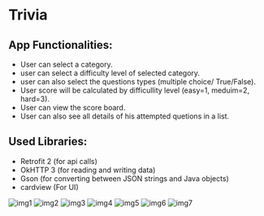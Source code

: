 # Trivia

## App Functionalities: <br/>

* User can select a category.
* user can select a difficulty level of selected category.
* user can also select the questions types (multiple choice/ True/False).
* User score will be calculated by difficullity level (easy=1, meduim=2, hard=3).
* User can view the score board.
* User can also see all details of his attempted quetions in a list.

## Used Libraries: <br/>

* Retrofit 2 (for api calls)
* OkHTTP 3 (for reading and writing data)
* Gson (for converting between JSON strings and Java objects)
* cardview (For UI)




![img1](https://user-images.githubusercontent.com/80666655/111110933-40d56600-857f-11eb-8307-089f02fdea41.jpg) ![img2](https://user-images.githubusercontent.com/80666655/111110944-459a1a00-857f-11eb-8c92-240a05fdd489.jpg) ![img3](https://user-images.githubusercontent.com/80666655/111110959-4af76480-857f-11eb-8265-a10a2e92f4b6.jpg)
![img4](https://user-images.githubusercontent.com/80666655/111110966-4d59be80-857f-11eb-80e5-0d044fcb38aa.jpg)
![img5](https://user-images.githubusercontent.com/80666655/111110972-5185dc00-857f-11eb-8b23-530c680968bf.jpg)
![img6](https://user-images.githubusercontent.com/80666655/111110985-55196300-857f-11eb-93aa-cfd1600263d7.jpg)
![img7](https://user-images.githubusercontent.com/80666655/111110988-577bbd00-857f-11eb-9675-bfdc3f3fe199.jpg)
